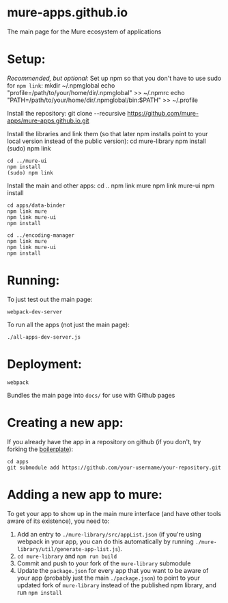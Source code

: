 # mure-apps.github.io

The main page for the Mure ecosystem of applications

Setup:
======
_Recommended, but optional:_ Set up npm so that you don't have to use sudo for `npm link`:
    mkdir ~/.npmglobal
    echo "profile=/path/to/your/home/dir/.npmglobal" >> ~/.npmrc
    echo "PATH=/path/to/your/home/dir/.npmglobal/bin:$PATH" >> ~/.profile

Install the repository:
    git clone --recursive https://github.com/mure-apps/mure-apps.github.io.git

Install the libraries and link them (so that later npm installs point to your local version instead of the public version):
    cd mure-library
    npm install
    (sudo) npm link

    cd ../mure-ui
    npm install
    (sudo) npm link

Install the main and other apps:
    cd ..
    npm link mure
    npm link mure-ui
    npm install

    cd apps/data-binder
    npm link mure
    npm link mure-ui
    npm install

    cd ../encoding-manager
    npm link mure
    npm link mure-ui
    npm install

Running:
========

To just test out the main page:

    webpack-dev-server

To run all the apps (not just the main page):

    ./all-apps-dev-server.js

Deployment:
===========
    webpack
Bundles the main page into `docs/` for use with Github pages

Creating a new app:
===================
If you already have the app in a repository on github (if you don't, try forking the [boilerplate](https://github.com/alex-r-bigelow/my-es6-boilerplate/tree/mure-boilerplate)):

    cd apps
    git submodule add https://github.com/your-username/your-repository.git

Adding a new app to mure:
=========================
To get your app to show up in the main mure interface (and have other tools aware of its existence), you need to:
1. Add an entry to `./mure-library/src/appList.json` (if you're using webpack in your app, you can do this automatically by running `./mure-library/util/generate-app-list.js`).
2. `cd mure-library` and `npm run build`
3. Commit and push to your fork of the `mure-library` submodule
4. Update the `package.json` for every app that you want to be aware of your app (probably just the main `./package.json`) to point to your updated fork of `mure-library` instead of the published npm library, and run `npm install`
